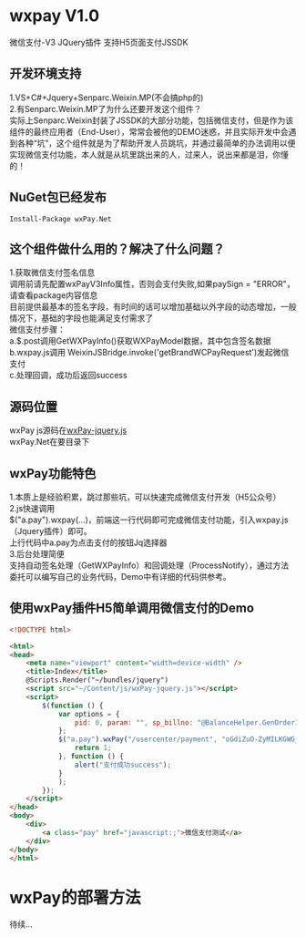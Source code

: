 # wxpay V1.0
微信支付-V3 JQuery插件 支持H5页面支付JSSDK
## 开发环境支持
1.VS+C#+Jquery+Senparc.Weixin.MP(不会搞php的)<br />
2.有Senparc.Weixin.MP了为什么还要开发这个组件？<br />
  实际上Senparc.Weixin封装了JSSDK的大部分功能，包括微信支付，但是作为该组件的最终应用者（End-User），常常会被他的DEMO迷惑，并且实际开发中会遇到各种“坑”，这个组件就是为了帮助开发人员跳坑，并通过最简单的办法调用以便实现微信支付功能，本人就是从坑里跳出来的人，过来人，说出来都是泪，你懂的！
## NuGet包已经发布
```nuget
Install-Package wxPay.Net
```
## 这个组件做什么用的？解决了什么问题？
1.获取微信支付签名信息<br />
    调用前请先配置wxPayV3Info属性，否则会支付失败,如果paySign = "ERROR"，请查看package内容信息<br />
    目前提供最基本的签名字段，有时间的话可以增加基础以外字段的动态增加，一般情况下，基础的字段也能满足支付需求了<br />
    微信支付步骤：<br />
    a.$.post调用GetWXPayInfo()获取WXPayModel数据，其中包含签名数据<br />
    b.wxpay.js调用 WeixinJSBridge.invoke('getBrandWCPayRequest')发起微信支付<br />
    c.处理回调，成功后返回success<br />
## 源码位置
  wxPay js源码在[wxPay-jquery.js](https://github.com/szoliver/wxpay/blob/master/WebApp/Scripts/wxPay-jquery.js)<br />
  wxPay.Net在要目录下<br />
## wxPay功能特色
   1.本质上是经验积累，跳过那些坑，可以快速完成微信支付开发（H5公众号）<br />
   2.js快速调用<br />
   $("a.pay").wxpay(...)，前端这一行代码即可完成微信支付功能，引入wxpay.js（Jquery插件）即可。<br />
   上行代码中a.pay为点击支付的按钮Jq选择器 <br />
   3.后台处理简便<br />
   支持自动签名处理（GetWXPayInfo）和回调处理（ProcessNotify），通过方法委托可以编写自己的业务代码，Demo中有详细的代码供参考。<br />
   
## 使用wxPay插件H5简单调用微信支付的Demo
```html
<!DOCTYPE html>

<html>
<head>
    <meta name="viewport" content="width=device-width" />
    <title>Index</title>
    @Scripts.Render("~/bundles/jquery")
    <script src="~/Content/js/wxPay-jquery.js"></script>
    <script>
        $(function () {
            var options = {
                pid: 0, param: "", sp_billno: "@BalanceHelper.GenOrderId()", desc: "这是一个测试支付"
            };
            $("a.pay").wxPay("/usercenter/payment", "oGdiZuO-ZyMILKGWG_5ZXC6rSSoE", options, function () {
                return 1;
            }, function () {
                alert("支付成功success");
            }
            );
        });
    </script>
</head>
<body>
    <div>
        <a class="pay" href="javascript:;">微信支付测试</a>
    </div>
</body>
</html>
```
# wxPay的部署方法
待续...
